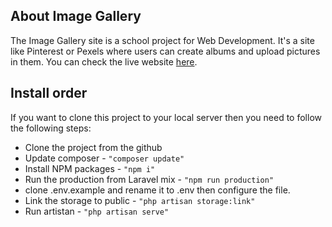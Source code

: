 ## About Image Gallery

The Image Gallery site is a school project for Web Development. It's a site like Pinterest or Pexels where users can create albums and upload pictures in them. You can check the live website [here](https://imagegallery.stijnlingmont.nl/).


## Install order
If you want to clone this project to your local server then you need to follow the following steps:

- Clone the project from the github
- Update composer - ``` "composer update" ```
- Install NPM packages - ``` "npm i" ```
- Run the production from Laravel mix - ``` "npm run production" ```
- clone .env.example and rename it to .env then configure the file.
- Link the storage to public - ``` "php artisan storage:link" ```
- Run artistan - ``` "php artisan serve" ```
